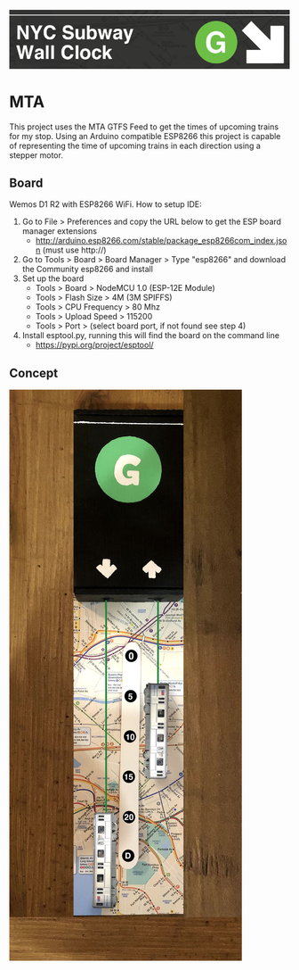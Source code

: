 
![NYC Subway Wall Clock](https://raw.githubusercontent.com/pjflanagan/MTA/master/read_me/logo.png)

# MTA

This project uses the MTA GTFS Feed to get the times of upcoming trains for my stop. Using an Arduino compatible ESP8266 this project is capable of representing the time of upcoming trains in each direction using a stepper motor.

## Board

Wemos D1 R2 with ESP8266 WiFi. How to setup IDE:

1.  Go to File > Preferences and copy the URL below to get the ESP board manager extensions
	- http://arduino.esp8266.com/stable/package_esp8266com_index.json (must use http://)
2. Go to Tools > Board > Board Manager > Type "esp8266" and download the Community esp8266 and install
3. Set up the board
	- Tools > Board > NodeMCU 1.0 (ESP-12E Module)
	- Tools > Flash Size > 4M (3M SPIFFS)
	- Tools > CPU Frequency > 80 Mhz
	- Tools > Upload Speed > 115200
	- Tools > Port > (select board port, if not found see step 4)
4. Install esptool.py, running this will find the board on the command line
	- https://pypi.org/project/esptool/

## Concept

![Grandfather Clock Concept](https://raw.githubusercontent.com/pjflanagan/MTA/master/read_me/concept.jpg)
